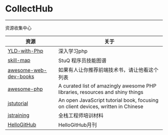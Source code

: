 # CollectHub
---
资源收集中心

|资源|关于|
|---|---|
| [YLD-with-Php](https://github.com/YuanLianDu/YLD-with-Php) | 深入学习php |
| [skill-map](https://github.com/TeamStuQ/skill-map)  | StuQ 程序员技能图谱 |
| [awesome-web-dev-books](https://github.com/jobbole/awesome-web-dev-books)  | 如果有人让你推荐前端技术书，请让他看这个列表 |
| [awesome-php](https://github.com/ziadoz/awesome-php)  | A curated list of amazingly awesome PHP libraries, resources and shiny things |
| [jstutorial](https://github.com/ruanyf/jstutorial)|An open JavaScript tutorial book, focusing on client devices, written in Chinese|
| [jstraining](https://github.com/ruanyf/jstraining)  | 全栈工程师培训材料 |
| [HelloGitHub](https://github.com/521xueweihan/HelloGitHub)|HelloGitHub月刊|
